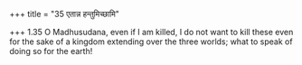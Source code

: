 +++
title = "35 एतान्न हन्तुमिच्छामि"

+++
1.35 O Madhusudana, even if I am killed, I do not want to kill these
even for the sake of a kingdom extending over the three worlds; what to
speak of doing so for the earth!
